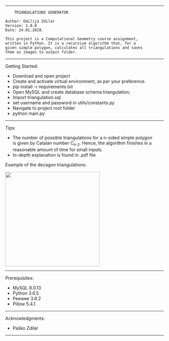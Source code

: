 **********************************************************************
		TRIANGULATIONS GENERATOR
		
	Author: Emilija Zdilar
	Version: 1.0.0
	Date: 24.01.2018.

	This project is a Computational Geometry course assignment, 
	written in Python. It is a recursive algorithm that, for a 
	given simple polygon, calculates all triangulations and saves
	them as images to output folder.
  
**********************************************************************

Getting Started:

- Download and open project
- Create and activate virtual environment, as per your preference.
- pip install -r requirements.txt
- Open MySQL and create database schema triangulation;
- Import triangulation.sql
- set username and password in utils/constants.py
- Navigate to project root folder
- python main.py

**********************************************************************

Tips:
- The number of possible triangulations for a n-sided simple polygon <br>
  is given by Catalan number C<sub>n-2</sub>.  Hence, the algorithm finishes in a <br>
  reasonable amount of time for small inputs.
- In-depth explanation is found in .pdf file
  
 
 Example of the decagon triangulations: 
  
<img src="results/n=10.gif" width="300">

**********************************************************************

Prerequisites:
- MySQL 8.0.13
- Python 3.6.5
- Peewee 3.8.2
- Pillow 5.4.1

**********************************************************************

Acknowledgments:
- Paško Zdilar

**********************************************************************
